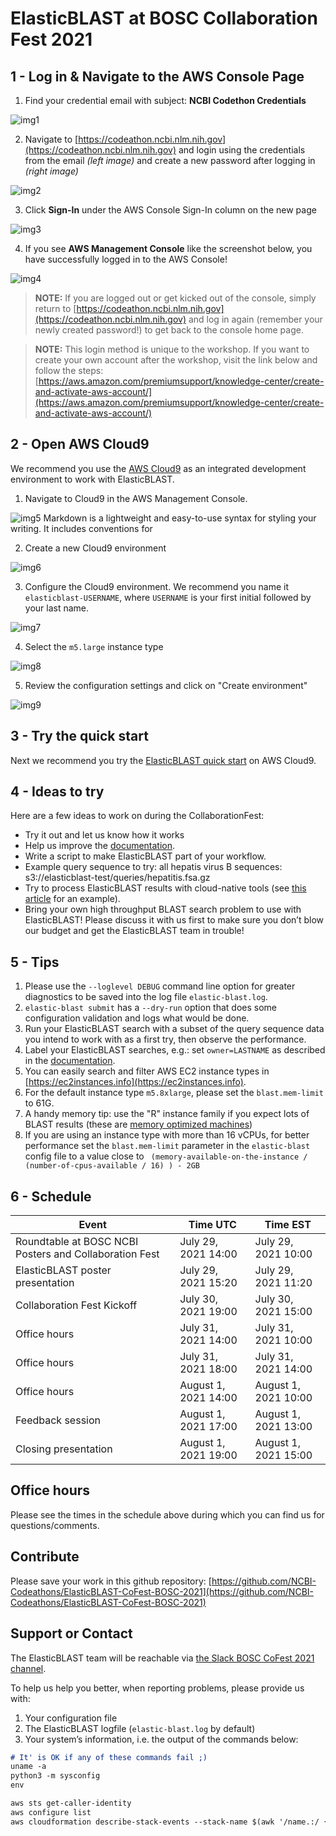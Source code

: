 # ElasticBLAST at BOSC Collaboration Fest 2021

## 1 - Log in & Navigate to the AWS Console Page

1) Find your credential email with subject: **NCBI Codethon Credentials**

![img1](images/img1.jpg)

2) Navigate to [https://codeathon.ncbi.nlm.nih.gov](https://codeathon.ncbi.nlm.nih.gov) and login using the credentials from the email *(left image)* and create a new password after logging in *(right image)*

![img2](images/img2.jpg)


3) Click **Sign-In** under the AWS Console Sign-In column on the new page

![img3](images/img3.jpg)

4) If you see **AWS Management Console** like the screenshot below, you have successfully logged in to the AWS Console!

![img4](images/img4.jpg)

> **NOTE:** If you are logged out or get kicked out of the console, simply return to [https://codeathon.ncbi.nlm.nih.gov](https://codeathon.ncbi.nlm.nih.gov) and log in again (remember your newly created password!) to get back to the console home page.

> **NOTE:** This login method is unique to the workshop. If you want to create your own account after the workshop, visit the link below and follow the steps:
> [https://aws.amazon.com/premiumsupport/knowledge-center/create-and-activate-aws-account/](https://aws.amazon.com/premiumsupport/knowledge-center/create-and-activate-aws-account/)

## 2 - Open AWS Cloud9

We recommend you use the [AWS Cloud9](https://aws.amazon.com/cloud9/) as an integrated development environment
to work with ElasticBLAST.

1) Navigate to Cloud9 in the AWS Management Console.

![img5](images/img5-cloud9.png)
Markdown is a lightweight and easy-to-use syntax for styling your writing. It includes conventions for

2) Create a new Cloud9 environment

![img6](images/img6-create-cloud9.png)

3) Configure the Cloud9 environment. We recommend you name it
`elasticblast-USERNAME`, where `USERNAME` is your first initial followed by
your last name.

![img7](images/img7-conf-c9.png)

4) Select the `m5.large` instance type

![img8](images/img8-conf-c9.png)

5) Review the configuration settings and click on "Create environment"

![img9](images/img9-conf-review-c9.png)

## 3 -  Try the quick start

Next we recommend you try the [ElasticBLAST quick
start](https://blast.ncbi.nlm.nih.gov/doc/elastic-blast/quickstart-aws.html)
on AWS Cloud9.

## 4 -  Ideas to try

Here are a few ideas to work on during the CollaborationFest:

* Try it out and let us know how it works
* Help us improve the [documentation](https://blast.ncbi.nlm.nih.gov/doc/elastic-blast).
* Write a script to make ElasticBLAST part of your workflow.
* Example query sequence to try: all hepatis virus B sequences: s3://elasticblast-test/queries/hepatitis.fsa.gz
* Try to process ElasticBLAST results with cloud-native tools (see [this
  article](https://medium.com/codex/blast-on-the-cloud-with-ncbis-elasticblast-3b35b29afde7) for an example). 
* Bring your own high throughput BLAST search problem to use with ElasticBLAST! Please discuss it with us first to make sure you don’t blow our budget and get the ElasticBLAST team in trouble!

## 5 - Tips

1. Please use the `--loglevel DEBUG` command line option for greater diagnostics to be saved into the log file `elastic-blast.log`.
1. `elastic-blast submit` has a `--dry-run` option that does some configuration validation and logs what would be done.
1. Run your ElasticBLAST search with a subset of the query sequence data you intend to work with as a first try, then observe the performance.
1. Label your ElasticBLAST searches, e.g.: set `owner=LASTNAME` as described in the [documentation](https://blast.ncbi.nlm.nih.gov/doc/elastic-blast/configuration.html#cloud-resource-labels).
1. You can easily search and filter AWS EC2 instance types in [https://ec2instances.info](https://ec2instances.info).
  1. For the default instance type `m5.8xlarge`, please set the `blast.mem-limit` to 61G.
  1. A handy memory tip: use the "R" instance family if you expect lots of BLAST results (these are [memory optimized machines](https://docs.aws.amazon.com/AWSEC2/latest/UserGuide/memory-optimized-instances.html))
1. If you are using an instance type with more than 16 vCPUs, for better performance set the `blast.mem-limit` parameter in the `elastic-blast` config file to a value close to  ` (memory-available-on-the-instance / (number-of-cpus-available / 16) ) - 2GB`

## 6 - Schedule

| Event | Time UTC | Time EST|
|-------|----------| -------|
| Roundtable at BOSC NCBI Posters and Collaboration Fest| July 29, 2021 14:00 | July 29, 2021 10:00 |
| ElasticBLAST poster presentation | July 29, 2021 15:20 | July 29, 2021 11:20 |
| Collaboration Fest Kickoff | July 30, 2021 19:00 | July 30, 2021 15:00  |
| Office hours | July 31, 2021 14:00  | July 31, 2021 10:00 |
| Office hours | July 31, 2021 18:00  | July 31, 2021 14:00 |
| Office hours | August 1, 2021 14:00 | August 1, 2021 10:00 |
| Feedback session | August 1, 2021 17:00  | August 1, 2021 13:00 |
| Closing presentation | August 1, 2021 19:00  | August 1, 2021 15:00 |

##  Office hours

Please see the times in the schedule above during which you can find us for questions/comments.

##  Contribute

Please save your work in this github repository:
[https://github.com/NCBI-Codeathons/ElasticBLAST-CoFest-BOSC-2021](https://github.com/NCBI-Codeathons/ElasticBLAST-CoFest-BOSC-2021)


##  Support or Contact

The ElasticBLAST team will be reachable via [the Slack BOSC CoFest 2021 channel](https://obf-bosc.slack.com/archives/C01M9N7B02E). 

To help us help you better, when reporting problems, please provide us with:

1. Your configuration file
2. The ElasticBLAST logfile (`elastic-blast.log` by default)
3. Your system’s information, i.e. the output of the commands below:

```markdown
# It' is OK if any of these commands fail ;)
uname -a
python3 -m sysconfig
env

aws sts get-caller-identity
aws configure list
aws cloudformation describe-stack-events --stack-name $(awk '/name.:/ {print $NF}' elastic-blast.log | tr -d ",'" | tail -1) --region $(awk '/region.:/ {print $NF}' elastic-blast.log | tr -d ",}'" | tail -1) --output json
```
